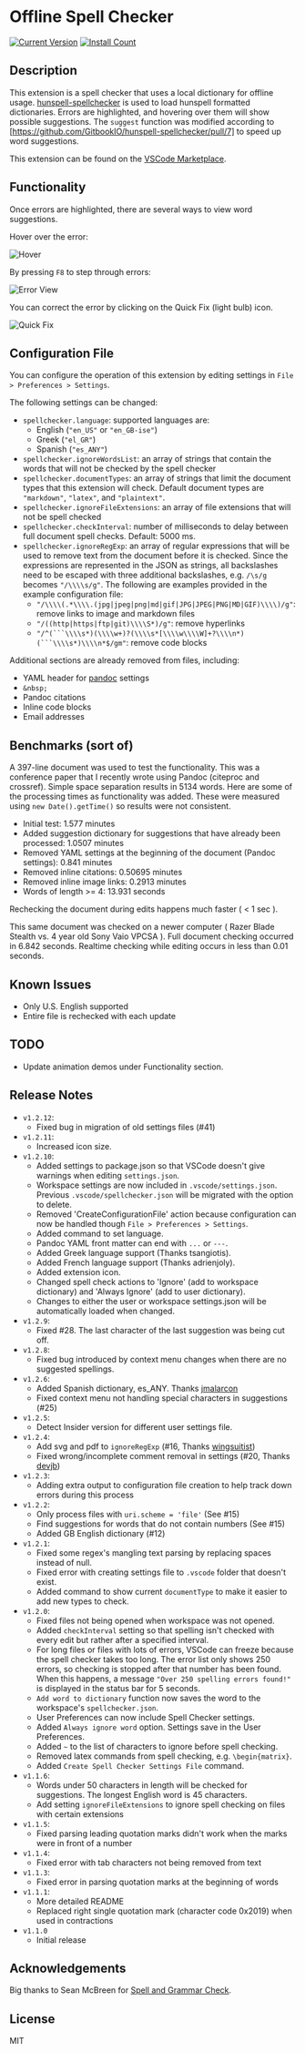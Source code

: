 # Offline Spell Checker

[![Current Version](http://vsmarketplacebadge.apphb.com/version/swyphcosmo.spellchecker.svg)](https://marketplace.visualstudio.com/items?itemName=swyphcosmo.spellchecker)
[![Install Count](http://vsmarketplacebadge.apphb.com/installs/swyphcosmo.spellchecker.svg)](https://marketplace.visualstudio.com/items?itemName=swyphcosmo.spellchecker)

## Description 

This extension is a spell checker that uses a local dictionary for offline usage. [hunspell-spellchecker](https://github.com/GitbookIO/hunspell-spellchecker) is used to load hunspell formatted dictionaries. Errors are highlighted, and hovering over them will show possible suggestions. The `suggest` function was modified according to [https://github.com/GitbookIO/hunspell-spellchecker/pull/7] to speed up word suggestions.

This extension can be found on the [VSCode Marketplace](https://marketplace.visualstudio.com/items?itemName=swyphcosmo.spellchecker).

## Functionality

Once errors are highlighted, there are several ways to view word suggestions.

Hover over the error: 

![Hover](images/hover-view.png)

By pressing `F8` to step through errors:

![Error View](images/error-view.png)

You can correct the error by clicking on the Quick Fix (light bulb) icon. 

![Quick Fix](images/making-corrections.gif)

## Configuration File

You can configure the operation of this extension by editing settings in `File > Preferences > Settings`.

The following settings can be changed:

* `spellchecker.language`: supported languages are:
	* English (`"en_US"` or `"en_GB-ise"`)
	* Greek (`"el_GR"`)
	* Spanish (`"es_ANY"`)
* `spellchecker.ignoreWordsList`: an array of strings that contain the words that will not be checked by the spell checker
* `spellchecker.documentTypes`: an array of strings that limit the document types that this extension will check. Default document types are `"markdown"`, `"latex"`, and `"plaintext"`.
* `spellchecker.ignoreFileExtensions`: an array of file extensions that will not be spell checked
* `spellchecker.checkInterval`: number of milliseconds to delay between full document spell checks. Default: 5000 ms.
* `spellchecker.ignoreRegExp`: an array of regular expressions that will be used to remove text from the document before it is checked. Since the expressions are represented in the JSON as strings, all backslashes need to be escaped with three additional backslashes, e.g. `/\s/g` becomes `"/\\\\s/g"`. The following are examples provided in the example configuration file:
	* `"/\\\\(.*\\\\.(jpg|jpeg|png|md|gif|JPG|JPEG|PNG|MD|GIF)\\\\)/g"`: remove links to image and markdown files
	* `"/((http|https|ftp|git)\\\\S*)/g"`: remove hyperlinks
	* `"/^(```\\\\s*)(\\\\w+)?(\\\\s*[\\\\w\\\\W]+?\\\\n*)(```\\\\s*)\\\\n*$/gm"`: remove code blocks

Additional sections are already removed from files, including:

* YAML header for [pandoc](http://pandoc.org/) settings
* `&nbsp;`
* Pandoc citations 
* Inline code blocks
* Email addresses

## Benchmarks (sort of)

A 397-line document was used to test the functionality. This was a conference paper that I recently wrote using Pandoc (citeproc and crossref). Simple space separation results in 5134 words. Here are some of the processing times as functionality was added. These were measured using `new Date().getTime()` so results were not consistent.  

* Initial test: 1.577 minutes
* Added suggestion dictionary for suggestions that have already been processed: 1.0507 minutes
* Removed YAML settings at the beginning of the document (Pandoc settings): 0.841 minutes
* Removed inline citations: 0.50695 minutes
* Removed inline image links: 0.2913 minutes
* Words of length >= 4: 13.931 seconds

Rechecking the document during edits happens much faster ( < 1 sec ).

This same document was checked on a newer computer ( Razer Blade Stealth vs. 4 year old Sony Vaio VPCSA ). Full document checking occurred in 6.842 seconds. Realtime checking while editing occurs in less than 0.01 seconds.

## Known Issues

* Only U.S. English supported
* Entire file is rechecked with each update

## TODO

* Update animation demos under Functionality section.

## Release Notes

* `v1.2.12`:
	* Fixed bug in migration of old settings files (#41)
* `v1.2.11`:
	* Increased icon size.
* `v1.2.10`:
	* Added settings to package.json so that VSCode doesn't give warnings when editing `settings.json`. 
	* Workspace settings are now included in `.vscode/settings.json`. Previous `.vscode/spellchecker.json` will be migrated with the option to delete.
	* Removed 'CreateConfigurationFile' action because configuration can now be handled though `File > Preferences > Settings`.
	* Added command to set language.
	* Pandoc YAML front matter can end with `...` or `---`.
	* Added Greek language support (Thanks tsangiotis).
	* Added French language support (Thanks adrienjoly).
	* Added extension icon.
	* Changed spell check actions to 'Ignore' (add to workspace dictionary) and 'Always Ignore' (add to user dictionary).
	* Changes to either the user or workspace settings.json will be automatically loaded when changed.
* `v1.2.9`:
	* Fixed #28. The last character of the last suggestion was being cut off.
* `v1.2.8`:
	* Fixed bug introduced by context menu changes when there are no suggested spellings.
* `v1.2.6`:
	* Added Spanish dictionary, es_ANY. Thanks [jmalarcon](https://github.com/jmalarcon)
	* Fixed context menu not handling special characters in suggestions (#25)
* `v1.2.5`:
	* Detect Insider version for different user settings file.
* `v1.2.4`:
	* Add svg and pdf to `ignoreRegExp` (#16, Thanks [wingsuitist](https://github.com/wingsuitist))
	* Fixed wrong/incomplete comment removal in settings (#20, Thanks [devjb](https://github.com/devjb))
* `v1.2.3`:
	* Adding extra output to configuration file creation to help track down errors during this process
* `v1.2.2`:
	* Only process files with `uri.scheme = 'file'` (See #15)
	* Find suggestions for words that do not contain numbers (See #15)
	* Added GB English dictionary (#12)
* `v1.2.1`:
	* Fixed some regex's mangling text parsing by replacing spaces instead of null.
	* Fixed error with creating settings file to `.vscode` folder that doesn't exist.
	* Added command to show current `documentType` to make it easier to add new types to check.
* `v1.2.0`:
	* Fixed files not being opened when workspace was not opened.
	* Added `checkInterval` setting so that spelling isn't checked with every edit but rather after a specified interval.
	* For long files or files with lots of errors, VSCode can freeze because the spell checker takes too long. The error list only shows 250 errors, so checking is stopped after that number has been found. When this happens, a message `"Over 250 spelling errors found!"` is displayed in the status bar for 5 seconds.
	* `Add word to dictionary` function now saves the word to the workspace's `spellchecker.json`.
	* User Preferences can now include Spell Checker settings.
	* Added `Always ignore word` option. Settings save in the User Preferences.
	* Added `~` to the list of characters to ignore before spell checking.
	* Removed latex commands from spell checking, e.g. `\begin{matrix}`.
	* Added `Create Spell Checker Settings File` command.
* `v1.1.6`:
	* Words under 50 characters in length will be checked for suggestions. The longest English word is 45 characters.
	* Add setting `ignoreFileExtensions` to ignore spell checking on files with certain extensions
* `v1.1.5`:
	* Fixed parsing leading quotation marks didn't work when the marks were in front of a number
* `v1.1.4`:
	* Fixed error with tab characters not being removed from text
* `v1.1.3`:
	* Fixed error in parsing quotation marks at the beginning of words
* `v1.1.1`:
	* More detailed README
	* Replaced right single quotation mark (character code 0x2019) when used in contractions
* `v1.1.0`
	* Initial release

## Acknowledgements

Big thanks to Sean McBreen for [Spell and Grammar Check](https://github.com/Microsoft/vscode-spell-check). 

## License

MIT
